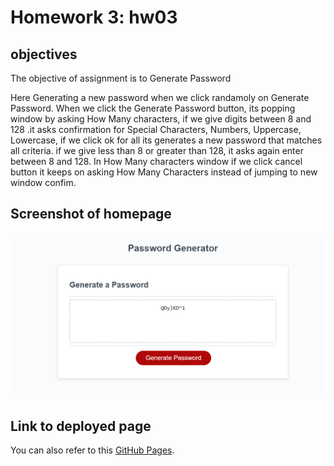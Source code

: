 # Homework 3: hw03

## objectives
 
The objective of assignment is to Generate Password  

Here Generating a new password when we click randamoly on Generate Password.
When we click the Generate Password button, its popping window by asking How Many characters,
if we give digits between 8 and 128 .it asks confirmation for Special Characters, Numbers, Uppercase, Lowercase, if we click ok for all its generates a new password that matches all criteria.
if we give less than 8 or greater than 128, it asks again enter between 8 and 128.
In How Many characters window if we click cancel button it keeps on asking How Many Characters instead of jumping to new window confim.



## Screenshot of homepage

![Here is a screen shot of the final page/homepage.](./assets/image/passwordgenerator.png)

## Link to deployed page
You can also refer to this [GitHub Pages](https://sowmyanagayya.github.io/hw03/).
